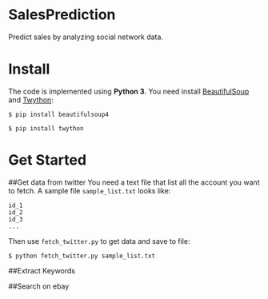 SalesPrediction
===============
Predict sales by analyzing social network data.

Install
===============
The code is implemented using **Python 3**. You need install [BeautifulSoup][beautifulSoup] and [Twython][twython]:

`$ pip install beautifulsoup4`

`$ pip install twython`

Get Started
===============
##Get data from twitter
You need a text file that list all the account you want to fetch. A sample file `sample_list.txt` looks like:

```
id_1
id_2
id_3
...
```
Then use `fetch_twitter.py` to get data and save to file:

`$ python fetch_twitter.py sample_list.txt`

##Extract Keywords

##Search on ebay

[beautifulSoup]:http://beautiful-soup-4.readthedocs.org/en/latest/#
[twython]:https://twython.readthedocs.org/en/latest/
